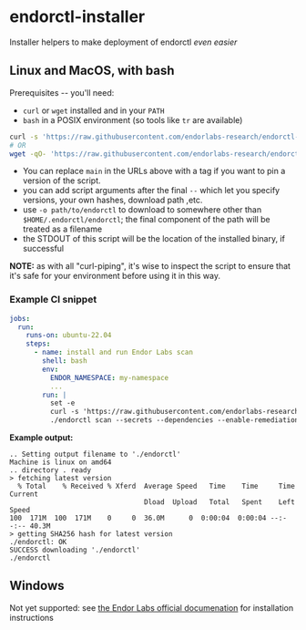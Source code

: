 # endorctl-installer

Installer helpers to make deployment of endorctl *even easier*

## Linux and MacOS, with bash

Prerequisites -- you'll need:

* `curl` or `wget` installed and in your `PATH`
* `bash` in a POSIX environment (so tools like `tr` are available)

```bash
curl -s 'https://raw.githubusercontent.com/endorlabs-research/endorctl-installer/refs/heads/main/install-endorctl.bash' | bash -s --
# OR
wget -qO- 'https://raw.githubusercontent.com/endorlabs-research/endorctl-installer/refs/heads/main/install-endorctl.bash' | bash -s --
```

* You can replace `main` in the URLs above with a tag if you want to pin a version of the script.
* you can add script arguments after the final `--` which let you specify versions, your own hashes, download path ,etc.
* use `-o path/to/endorctl` to download to somewhere other than `$HOME/.endorctl/endorctl`; the final component of the path will be treated as a filename
* the STDOUT of this script will be the location of the installed binary, if successful

**NOTE:** as with all "curl-piping", it's wise to inspect the script to ensure that it's safe for your environment before using it in this way.

### Example CI snippet

```yaml
jobs:
  run:
    runs-on: ubuntu-22.04
    steps:
      - name: install and run Endor Labs scan
        shell: bash
        env:
          ENDOR_NAMESPACE: my-namespace
          ...
        run: |
          set -e
          curl -s 'https://raw.githubusercontent.com/endorlabs-research/endorctl-installer/refs/heads/main/install-endorctl.bash' | bash -s -- -o ./endorctl
          ./endorctl scan --secrets --dependencies --enable-remediation-action --disable-private-package-analysis
```

**Example output:**

```text
.. Setting output filename to './endorctl'
Machine is linux on amd64
.. directory . ready
> fetching latest version
  % Total    % Received % Xferd  Average Speed   Time    Time     Time  Current
                                 Dload  Upload   Total   Spent    Left  Speed
100  171M  100  171M    0     0  36.0M      0  0:00:04  0:00:04 --:--:-- 40.3M
> getting SHA256 hash for latest version
./endorctl: OK
SUCCESS downloading './endorctl'
./endorctl
```

## Windows

Not yet supported: see [the Endor Labs official documenation](https://docs.endorlabs.com/endorctl/install-and-configure/#download-and-install-the-endorctl-binary-directly) for installation instructions
